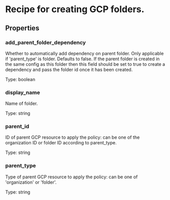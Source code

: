 # Recipe for creating GCP folders.

## Properties

### add_parent_folder_dependency

Whether to automatically add dependency on parent folder.
Only applicable if 'parent_type' is folder. Defaults to false.
If the parent folder is created in the same config as this folder then
this field should be set to true to create a dependency and pass the
folder id once it has been created.



Type: boolean

### display_name

Name of folder.


Type: string

### parent_id

ID of parent GCP resource to apply the policy: can be one of the organization ID or folder ID according to parent_type.



Type: string

### parent_type

Type of parent GCP resource to apply the policy: can be one of 'organization' or 'folder'.


Type: string

